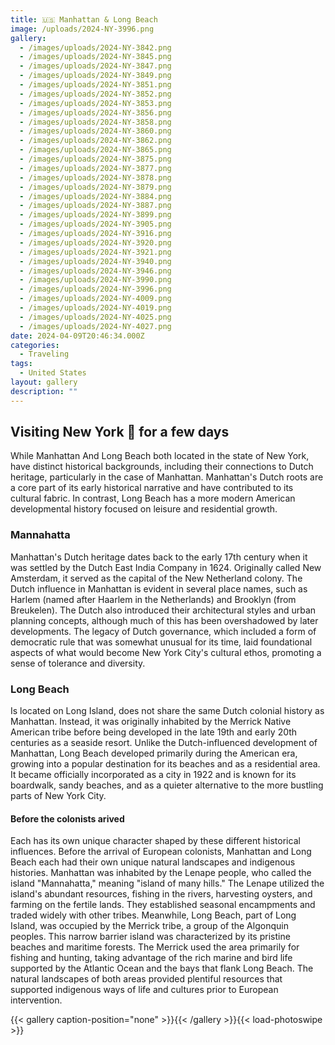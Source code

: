 ```yaml
---
title: 🇺🇸 Manhattan & Long Beach
image: /uploads/2024-NY-3996.png
gallery:
  - /images/uploads/2024-NY-3842.png
  - /images/uploads/2024-NY-3845.png
  - /images/uploads/2024-NY-3847.png
  - /images/uploads/2024-NY-3849.png
  - /images/uploads/2024-NY-3851.png
  - /images/uploads/2024-NY-3852.png
  - /images/uploads/2024-NY-3853.png
  - /images/uploads/2024-NY-3856.png
  - /images/uploads/2024-NY-3858.png
  - /images/uploads/2024-NY-3860.png
  - /images/uploads/2024-NY-3862.png
  - /images/uploads/2024-NY-3865.png
  - /images/uploads/2024-NY-3875.png
  - /images/uploads/2024-NY-3877.png
  - /images/uploads/2024-NY-3878.png
  - /images/uploads/2024-NY-3879.png
  - /images/uploads/2024-NY-3884.png
  - /images/uploads/2024-NY-3887.png
  - /images/uploads/2024-NY-3899.png
  - /images/uploads/2024-NY-3905.png
  - /images/uploads/2024-NY-3916.png
  - /images/uploads/2024-NY-3920.png
  - /images/uploads/2024-NY-3921.png
  - /images/uploads/2024-NY-3940.png
  - /images/uploads/2024-NY-3946.png
  - /images/uploads/2024-NY-3990.png
  - /images/uploads/2024-NY-3996.png
  - /images/uploads/2024-NY-4009.png
  - /images/uploads/2024-NY-4019.png
  - /images/uploads/2024-NY-4025.png
  - /images/uploads/2024-NY-4027.png
date: 2024-04-09T20:46:34.000Z
categories:
  - Traveling
tags:
  - United States
layout: gallery
description: ""
---
```


## Visiting New York 🗽 for a few days

While Manhattan And Long Beach both located in the state of New York, have distinct historical backgrounds, including their connections to Dutch heritage, particularly in the case of Manhattan. Manhattan's Dutch roots are a core part of its early historical narrative and have contributed to its cultural fabric. In contrast, Long Beach has a more modern American developmental history focused on leisure and residential growth. 

### Mannahatta

Manhattan's Dutch heritage dates back to the early 17th century when it was settled by the Dutch East India Company in 1624. Originally called New Amsterdam, it served as the capital of the New Netherland colony. The Dutch influence in Manhattan is evident in several place names, such as Harlem (named after Haarlem in the Netherlands) and Brooklyn (from Breukelen). The Dutch also introduced their architectural styles and urban planning concepts, although much of this has been overshadowed by later developments. The legacy of Dutch governance, which included a form of democratic rule that was somewhat unusual for its time, laid foundational aspects of what would become New York City's cultural ethos, promoting a sense of tolerance and diversity.

### Long Beach

Is located on Long Island, does not share the same Dutch colonial history as Manhattan. Instead, it was originally inhabited by the Merrick Native American tribe before being developed in the late 19th and early 20th centuries as a seaside resort. Unlike the Dutch-influenced development of Manhattan, Long Beach developed primarily during the American era, growing into a popular destination for its beaches and as a residential area. It became officially incorporated as a city in 1922 and is known for its boardwalk, sandy beaches, and as a quieter alternative to the more bustling parts of New York City.

#### Before the colonists arived

Each has its own unique character shaped by these different historical influences. Before the arrival of European colonists, Manhattan and Long Beach each had their own unique natural landscapes and indigenous histories. Manhattan was inhabited by the Lenape people, who called the island "Mannahatta," meaning "island of many hills." The Lenape utilized the island's abundant resources, fishing in the rivers, harvesting oysters, and farming on the fertile lands. They established seasonal encampments and traded widely with other tribes. Meanwhile, Long Beach, part of Long Island, was occupied by the Merrick tribe, a group of the Algonquin peoples. This narrow barrier island was characterized by its pristine beaches and maritime forests. The Merrick used the area primarily for fishing and hunting, taking advantage of the rich marine and bird life supported by the Atlantic Ocean and the bays that flank Long Beach. The natural landscapes of both areas provided plentiful resources that supported indigenous ways of life and cultures prior to European intervention.

{{< gallery caption-position="none" >}}{{< /gallery >}}{{< load-photoswipe >}}
